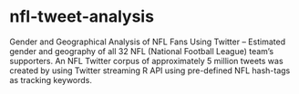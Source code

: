 # nfl-tweet-analysis
Gender and Geographical Analysis of NFL Fans Using Twitter – Estimated gender and geography of all 32 NFL (National Football League) team’s supporters. An NFL Twitter corpus of approximately 5 million tweets was created by using Twitter streaming R API using pre-defined NFL hash-tags as tracking keywords.
